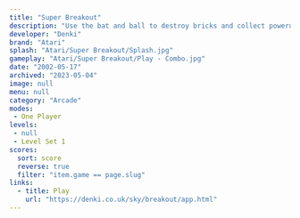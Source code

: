 ```yaml
---
title: "Super Breakout"
description: "Use the bat and ball to destroy bricks and collect powerups!"
developer: "Denki"
brand: "Atari"
splash: "Atari/Super Breakout/Splash.jpg"
gameplay: "Atari/Super Breakout/Play - Combo.jpg"
date: "2002-05-17"
archived: "2023-05-04"
image: null
menu: null
category: "Arcade"
modes:
 - One Player
levels:
 - null 
 - Level Set 1
scores:
  sort: score
  reverse: true
  filter: "item.game == page.slug"
links:
  - title: Play
    url: "https://denki.co.uk/sky/breakout/app.html"
---
```

